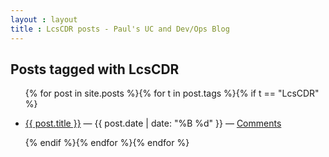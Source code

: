 ```yaml
---
layout : layout
title : LcsCDR posts - Paul's UC and Dev/Ops Blog
---
```


<h2>Posts tagged with LcsCDR</h2>
<ul class="tagged-posts">
{% for post in site.posts %}{% for t in post.tags %}{% if t == "LcsCDR" %}
	<li><p><a href="{{ post.url }}">{{ post.title }}</a> &mdash; {{ post.date | date: "%B %d" }} &mdash; <a href="{{ post.url }}#disqus_thread">Comments</a></p></li>
{% endif %}{% endfor %}{% endfor %}
</ul>
